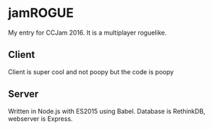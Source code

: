 # jamROGUE
My entry for CCJam 2016. It is a multiplayer roguelike.

## Client
Client is super cool and not poopy but the code is poopy

## Server
Written in Node.js with ES2015 using Babel. Database is RethinkDB, webserver is Express.